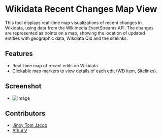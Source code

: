 # Wikidata Recent Changes Map View

This tool displays real-time map visualizations of recent changes in Wikidata, using data from the Wikimedia EventStreams API. The changes are represented as points on a map, showing the location of updated entities with geographic data, Wikdiata Qid and the sitelinks.

## Features

- Real-time map of recent edits on Wikidata.
- Clickable map markers to view details of each edit (WD item, Sitelinks).

## Screenshot
- ![image](https://github.com/user-attachments/assets/330db8d5-98d1-4d5c-a130-b4bb579c0408)


## Contributors
- [Jinoy Tom Jacob](https://github.com/gnoeee)
- [Athul V](https://github.com/athulvis)
